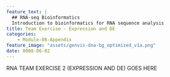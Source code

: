 ```yaml
---
feature_text: |
  ## RNA-seq Bioinformatics
  Introduction to bioinformatics for RNA sequence analysis
title: Team Exercise - Expression and DE
categories:
    - Module-08-Appendix
feature_image: "assets/genvis-dna-bg_optimized_v1a.png"
date: 0008-06-02
---
```


RNA TEAM EXERCISE 2 (EXPRESSION AND DE) GOES HERE
